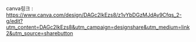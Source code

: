 canva링크 : https://www.canva.com/design/DAGc2lkEzs8/z1vYbDGzMJdAy9Cfqs_2-g/edit?utm_content=DAGc2lkEzs8&utm_campaign=designshare&utm_medium=link2&utm_source=sharebutton
